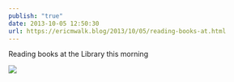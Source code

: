 ```yaml
---
publish: "true"
date: 2013-10-05 12:50:30
url: https://ericmwalk.blog/2013/10/05/reading-books-at.html
---
```


Reading books at the Library this morning

![](https://ericmwalk.blog/uploads/2022/6b5ae067c6.jpg)
